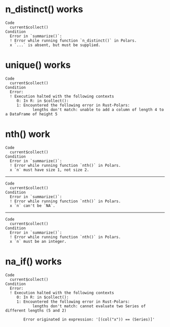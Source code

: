 # n_distinct() works

    Code
      current$collect()
    Condition
      Error in `summarize()`:
      ! Error while running function `n_distinct()` in Polars.
      x `...` is absent, but must be supplied.

# unique() works

    Code
      current$collect()
    Condition
      Error:
      ! Execution halted with the following contexts
         0: In R: in $collect():
         1: Encountered the following error in Rust-Polars:
            	lengths don't match: unable to add a column of length 4 to a DataFrame of height 5

# nth() work

    Code
      current$collect()
    Condition
      Error in `summarize()`:
      ! Error while running function `nth()` in Polars.
      x `n` must have size 1, not size 2.

---

    Code
      current$collect()
    Condition
      Error in `summarize()`:
      ! Error while running function `nth()` in Polars.
      x `n` can't be `NA`.

---

    Code
      current$collect()
    Condition
      Error in `summarize()`:
      ! Error while running function `nth()` in Polars.
      x `n` must be an integer.

# na_if() works

    Code
      current$collect()
    Condition
      Error:
      ! Execution halted with the following contexts
         0: In R: in $collect():
         1: Encountered the following error in Rust-Polars:
            	lengths don't match: cannot evaluate two Series of different lengths (5 and 2)
      
            Error originated in expression: '[(col("x")) == (Series)]'


